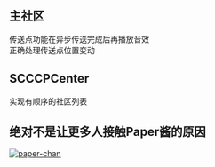 ## 主社区
传送点功能在异步传送完成后再播放音效  
正确处理传送点位置变动  
## SCCCPCenter
实现有顺序的社区列表  
## 绝对不是让更多人接触Paper酱的原因
[![paper-chan](/assets/img/Paper-Chan-UwU.jpg)](https://paper-chan.moe/)
